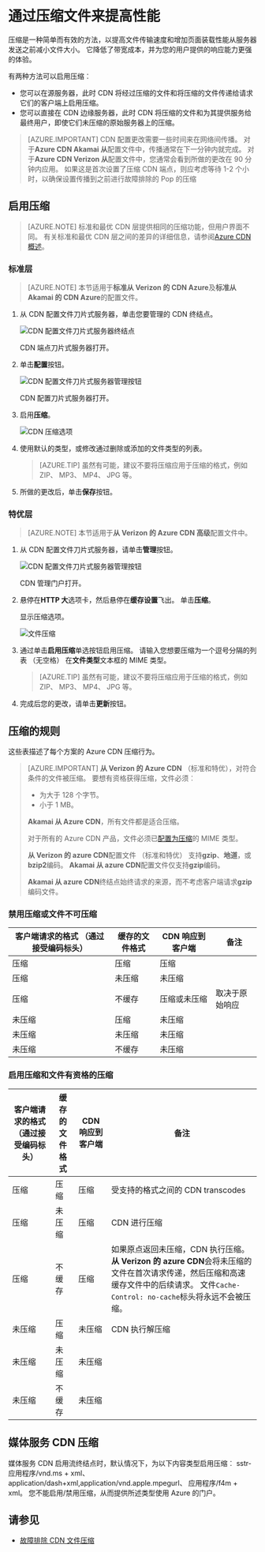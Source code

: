 <properties
    pageTitle="通过压缩文件在 Azure CDN 中的提高性能 |Microsoft Azure"
    description="了解如何提高文件传输速度和增加页面装载性能压缩 Azure CDN 中的文件。"
    services="cdn"
    documentationCenter=""
    authors="camsoper"
    manager="erikre"
    editor=""/>

<tags
    ms.service="cdn"
    ms.workload="tbd"
    ms.tgt_pltfrm="na"
    ms.devlang="na"
    ms.topic="article"
    ms.date="07/28/2016"
    ms.author="casoper"/>

# <a name="improve-performance-by-compressing-files"></a>通过压缩文件来提高性能

压缩是一种简单而有效的方法，以提高文件传输速度和增加页面装载性能从服务器发送之前减小文件大小。 它降低了带宽成本，并为您的用户提供的响应能力更强的体验。

有两种方法可以启用压缩︰

- 您可以在源服务器，此时 CDN 将经过压缩的文件和将压缩的文件传递给请求它们的客户端上启用压缩。
- 您可以直接在 CDN 边缘服务器，此时 CDN 将压缩的文件和为其提供服务给最终用户，即使它们未压缩的原始服务器上的压缩。

> [AZURE.IMPORTANT] CDN 配置更改需要一些时间来在网络间传播。  对于<b>Azure CDN Akamai 从</b>配置文件中，传播通常在下一分钟内就完成。  对于<b>Azure CDN Verizon 从</b>配置文件中，您通常会看到所做的更改在 90 分钟内应用。  如果这是首次设置了压缩 CDN 端点，则应考虑等待 1-2 个小时，以确保设置传播到之前进行故障排除的 Pop 的压缩

## <a name="enabling-compression"></a>启用压缩

> [AZURE.NOTE] 标准和最优 CDN 层提供相同的压缩功能，但用户界面不同。  有关标准和最优 CDN 层之间的差异的详细信息，请参阅[Azure CDN 概述](cdn-overview.md)。

### <a name="standard-tier"></a>标准层

> [AZURE.NOTE] 本节适用于**标准从 Verizon 的 CDN Azure**及**标准从 Akamai 的 CDN Azure**的配置文件。

1. 从 CDN 配置文件刀片式服务器，单击您要管理的 CDN 终结点。

    ![CDN 配置文件刀片式服务器终结点](./media/cdn-file-compression/cdn-endpoints.png)

    CDN 端点刀片式服务器打开。

2. 单击**配置**按钮。

    ![CDN 配置文件刀片式服务器管理按钮](./media/cdn-file-compression/cdn-config-btn.png)

    CDN 配置刀片式服务器打开。

3. 启用**压缩**。

    ![CDN 压缩选项](./media/cdn-file-compression/cdn-compress-standard.png)

4. 使用默认的类型，或修改通过删除或添加的文件类型的列表。
    
    > [AZURE.TIP] 虽然有可能，建议不要将压缩应用于压缩的格式，例如 ZIP、 MP3、 MP4、 JPG 等。
    
5. 所做的更改后，单击**保存**按钮。

### <a name="premium-tier"></a>特优层

> [AZURE.NOTE] 本节适用于**从 Verizon 的 Azure CDN 高级**配置文件中。

1. 从 CDN 配置文件刀片式服务器，请单击**管理**按钮。

    ![CDN 配置文件刀片式服务器管理按钮](./media/cdn-file-compression/cdn-manage-btn.png)

    CDN 管理门户打开。

2. 悬停在**HTTP 大**选项卡，然后悬停在**缓存设置**飞出。  单击**压缩**。

    显示压缩选项。

    ![文件压缩](./media/cdn-file-compression/cdn-compress-files.png)

3. 通过单击**启用压缩**单选按钮启用压缩。  请输入您想要压缩为一个逗号分隔的列表 （无空格） 在**文件类型**文本框的 MIME 类型。
        
    > [AZURE.TIP] 虽然有可能，建议不要将压缩应用于压缩的格式，例如 ZIP、 MP3、 MP4、 JPG 等。 

4. 完成后您的更改，请单击**更新**按钮。


## <a name="compression-rules"></a>压缩的规则

这些表描述了每个方案的 Azure CDN 压缩行为。

> [AZURE.IMPORTANT] **从 Verizon 的 Azure CDN** （标准和特优），对符合条件的文件被压缩。  要想有资格获得压缩，文件必须︰
>
> - 为大于 128 个字节。
> - 小于 1 MB。
> 
> **Akamai 从 Azure CDN**，所有文件都是适合压缩。
>
> 对于所有的 Azure CDN 产品，文件必须已[配置为压缩](#enabling-compression)的 MIME 类型。
>
> **从 Verizon 的 azure CDN**配置文件 （标准和特优） 支持**gzip**、**地道**，或**bzip2**编码。  **Akamai 从 azure CDN**配置文件仅支持**gzip**编码。
>
> **Akamai 从 azure CDN**终结点始终请求的来源，而不考虑客户端请求**gzip**编码文件。

### <a name="compression-disabled-or-file-is-ineligible-for-compression"></a>禁用压缩或文件不可压缩

|客户端请求的格式 （通过接受编码标头）|缓存的文件格式|CDN 响应到客户端|备注|
|----------------|-----------|------------|-----|
|压缩|压缩|压缩|   |
|压缩|未压缩|未压缩|    | 
|压缩|不缓存|压缩或未压缩|取决于原始响应|
|未压缩|压缩|未压缩|    |
|未压缩|未压缩|未压缩|    |   
|未压缩|不缓存|未压缩|     |

### <a name="compression-enabled-and-file-is-eligible-for-compression"></a>启用压缩和文件有资格的压缩

|客户端请求的格式 （通过接受编码标头）|缓存的文件格式|CDN 响应到客户端|备注|
|----------------|-----------|------------|-----|
|压缩|压缩|压缩|受支持的格式之间的 CDN transcodes|
|压缩|未压缩|压缩|CDN 进行压缩|
|压缩|不缓存|压缩|如果原点返回未压缩，CDN 执行压缩。  **从 Verizon 的 azure CDN**会将未压缩的文件在首次请求传递，然后压缩和高速缓存文件中的后续请求。  文件`Cache-Control: no-cache`标头将永远不会被压缩。 
|未压缩|压缩|未压缩|CDN 执行解压缩|
|未压缩|未压缩|未压缩|     |  
|未压缩|不缓存|未压缩|     |

## <a name="media-services-cdn-compression"></a>媒体服务 CDN 压缩

媒体服务 CDN 启用流终结点时，默认情况下，为以下内容类型启用压缩︰ sstr-应用程序/vnd.ms + xml、 application/dash+xml,application/vnd.apple.mpegurl、 应用程序/f4m + xml。 您不能启用/禁用压缩，从而提供所述类型使用 Azure 的门户。  

## <a name="see-also"></a>请参见
- [故障排除 CDN 文件压缩](cdn-troubleshoot-compression.md)    
